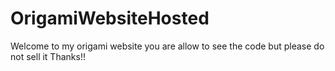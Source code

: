 # OrigamiWebsiteHosted

Welcome to my origami website you are allow to see the code but please do not sell it Thanks!!

